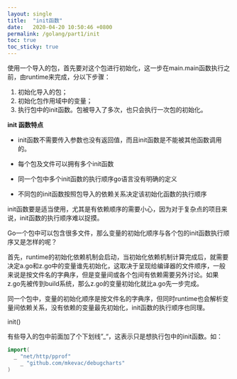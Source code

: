```yaml
---
layout: single
title:  "init函数"
date:   2020-04-20 10:50:46 +0800
permalink: /golang/part1/init
toc: true
toc_sticky: true
---
```






使用一个导入的包，首先要对这个包进行初始化，这一步在main.main函数执行之前，由runtime来完成，分以下步骤：

1. 初始化导入的包；
2. 初始化包作用域中的变量；
3. 执行包中的init函数。包被导入了多次，也只会执行一次包的初始化。



**init 函数特点**

- init函数不需要传入参数也没有返回值，而且init函数是不能被其他函数调用的。

- 每个包及文件可以拥有多个init函数

- 同一个包中多个init函数的执行顺序go语言没有明确的定义
- 不同包的init函数按照包导入的依赖关系决定该初始化函数的执行顺序



init函数要是适当使用，尤其是有依赖顺序的需要小心，因为对于复杂点的项目来说，init函数的执行顺序难以捉摸。



Go一个包中可以包含很多文件，那么变量的初始化顺序与各个包的init函数执行顺序又是怎样的呢？

首先，runtime的初始化依赖机制会启动，当初始化依赖机制计算完成后，就需要决定a.go和z.go中的变量谁先初始化，这取决于呈现给编译器的文件顺序，一般来说是按文件名的字典序，但是变量间或各个包间有依赖需要另外讨论。如果z.go先被传到build系统，那么z.go的变量初始化就比a.go先一步完成。

同一个包中，变量的初始化顺序是按文件名的字典序，但同时runtime也会解析变量间依赖关系，没有依赖的变量最先初始化，init函数的执行顺序也同理。



init() 

有些导入的包中前面加了个下划线”_“，这表示只是想执行包中的init函数。如：

```go
import(
  _ "net/http/pprof"
	_ "github.com/mkevac/debugcharts"
)
```



